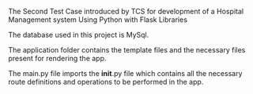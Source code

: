 The Second Test Case introduced by TCS for development of a Hospital Management system Using Python with Flask Libraries

The database used in this project is MySql.


The application folder contains the template files and the necessary files present for rendering the app.


The main.py file imports the __init__.py file which contains all the necessary route definitions and operations to be performed in the app.
